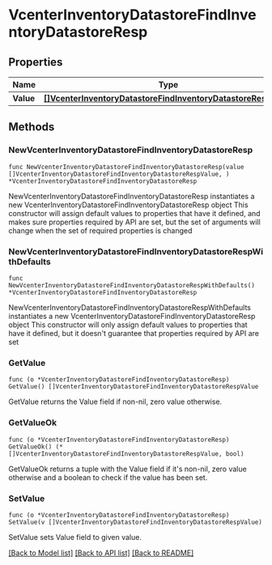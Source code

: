 # VcenterInventoryDatastoreFindInventoryDatastoreResp

## Properties

Name | Type | Description | Notes
------------ | ------------- | ------------- | -------------
**Value** | [**[]VcenterInventoryDatastoreFindInventoryDatastoreRespValue**](VcenterInventoryDatastoreFindInventoryDatastoreRespValue.md) |  | 

## Methods

### NewVcenterInventoryDatastoreFindInventoryDatastoreResp

`func NewVcenterInventoryDatastoreFindInventoryDatastoreResp(value []VcenterInventoryDatastoreFindInventoryDatastoreRespValue, ) *VcenterInventoryDatastoreFindInventoryDatastoreResp`

NewVcenterInventoryDatastoreFindInventoryDatastoreResp instantiates a new VcenterInventoryDatastoreFindInventoryDatastoreResp object
This constructor will assign default values to properties that have it defined,
and makes sure properties required by API are set, but the set of arguments
will change when the set of required properties is changed

### NewVcenterInventoryDatastoreFindInventoryDatastoreRespWithDefaults

`func NewVcenterInventoryDatastoreFindInventoryDatastoreRespWithDefaults() *VcenterInventoryDatastoreFindInventoryDatastoreResp`

NewVcenterInventoryDatastoreFindInventoryDatastoreRespWithDefaults instantiates a new VcenterInventoryDatastoreFindInventoryDatastoreResp object
This constructor will only assign default values to properties that have it defined,
but it doesn't guarantee that properties required by API are set

### GetValue

`func (o *VcenterInventoryDatastoreFindInventoryDatastoreResp) GetValue() []VcenterInventoryDatastoreFindInventoryDatastoreRespValue`

GetValue returns the Value field if non-nil, zero value otherwise.

### GetValueOk

`func (o *VcenterInventoryDatastoreFindInventoryDatastoreResp) GetValueOk() (*[]VcenterInventoryDatastoreFindInventoryDatastoreRespValue, bool)`

GetValueOk returns a tuple with the Value field if it's non-nil, zero value otherwise
and a boolean to check if the value has been set.

### SetValue

`func (o *VcenterInventoryDatastoreFindInventoryDatastoreResp) SetValue(v []VcenterInventoryDatastoreFindInventoryDatastoreRespValue)`

SetValue sets Value field to given value.



[[Back to Model list]](../README.md#documentation-for-models) [[Back to API list]](../README.md#documentation-for-api-endpoints) [[Back to README]](../README.md)


